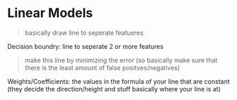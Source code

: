 # Linear Models
>basically draw line to seperate featueres 


Decision boundry: line to seperate 2 or more features
> make this line by minimizing the error (so basically make sure that there is the least amount of false positves/negatives)


Weights/Coefficients: the values in the formula of your line that are constant (they decide the direction/height and stuff basically where your line is at)
